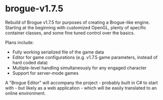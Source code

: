 # brogue-v1.7.5
Rebuild of Brogue v1.7.5 for purposes of creating a Brogue-like engine. Starting at the beginning with 
customized OpenGL, plenty of specific container classes, and some fine tuned control over the basics.

Plans include:
  - Fully working serialized file of the game data
  - Editor for game configurations (e.g. v1.7.5 game parameters, instead of hard coded data)
  - Multiple-level handling simultaneously for any engaged character
  - Support for server-mode games

A "Brogue Editor" will accompany the project - probably built in C# to start with - but likely as
a web application - which will be easily translated to an online environment.
